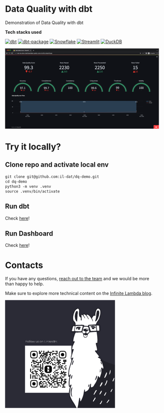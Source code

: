 # Data Quality with dbt
Demonstration of Data Quality with dbt

**Tech stacks used**

[![dbt](https://img.shields.io/badge/-dbt-FF694B?logo=dbt&logoColor=white&style=flat)](https://www.getdbt.com/)
[![dbt-package](https://img.shields.io/badge/package:dq_tools-FF694B?logo=dbt&logoColor=white&style=flat)](https://hub.getdbt.com/infinitelambda/dq_tools/latest/)
[![Snowflake](https://img.shields.io/badge/-Snowflake-2580F6?logo=Snowflake&logoColor=white&style=flat)](https://www.snowflake.com/)
[![Streamlit](https://img.shields.io/badge/-Streamlit(plotly)-FF4B4B?logo=Streamlit&logoColor=white&style=flat)](https://www.streamlit.io/)
[![DuckDB](https://img.shields.io/badge/-DuckDB-BCAF01?logo=DuckDB&logoColor=white&style=flat)](https://duckdb.org/)

![Streamlit dashboard](https://raw.githubusercontent.com/il-dat/dq-demo/main/assets/img/simple-dashboard.png)


# Try it locally?
## Clone repo and activate local env
```
git clone git@github.com:il-dat/dq-demo.git
cd dq-demo
python3 -m venv .venv
source .venv/bin/activate
```

## Run dbt
Check [here](/dbt/README.md)!

## Run Dashboard
Check [here](/dashboard/README.md)!


# Contacts
If you have any questions, [reach out to the team](https://infinitelambda.com/contacts/) and we would be more than happy to help.

Make sure to explore more technical content on the [Infinite Lambda blog](https://infinitelambda.com/category/tech-blog/).

<img src="https://raw.githubusercontent.com/il-dat/dq-demo/main/assets/img/follow-il.jpg" alt= “” width="360" height="352">